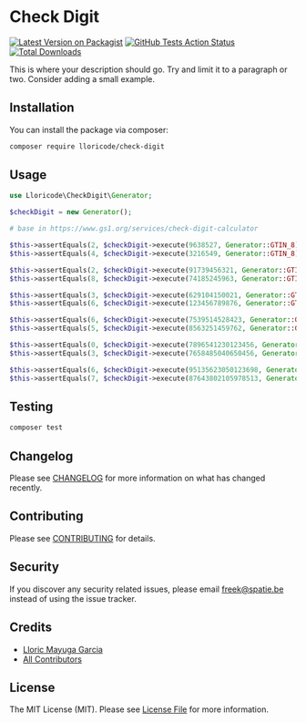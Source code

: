 # Check Digit

[![Latest Version on Packagist](https://img.shields.io/packagist/v/lloricode/check-digit.svg?style=flat-square)](https://packagist.org/packages/lloricode/check-digit)
[![GitHub Tests Action Status](https://img.shields.io/github/workflow/status/lloricode/check-digit/run-tests?label=tests)](https://github.com/lloricode/check-digit/actions?query=workflow%3Arun-tests+branch%3Amaster)
[![Total Downloads](https://img.shields.io/packagist/dt/lloricode/check-digit.svg?style=flat-square)](https://packagist.org/packages/lloricode/check-digit)


This is where your description should go. Try and limit it to a paragraph or two. Consider adding a small example.

## Installation

You can install the package via composer:

```bash
composer require lloricode/check-digit
```

## Usage

``` php
use Lloricode\CheckDigit\Generator;

$checkDigit = new Generator();

# base in https://www.gs1.org/services/check-digit-calculator

$this->assertEquals(2, $checkDigit->execute(9638527, Generator::GTIN_8));
$this->assertEquals(4, $checkDigit->execute(3216549, Generator::GTIN_8));

$this->assertEquals(2, $checkDigit->execute(91739456321, Generator::GTIN_12));
$this->assertEquals(8, $checkDigit->execute(74185245963, Generator::GTIN_12));

$this->assertEquals(3, $checkDigit->execute(629104150021, Generator::GTIN_13));
$this->assertEquals(6, $checkDigit->execute(123456789876, Generator::GTIN_13));

$this->assertEquals(6, $checkDigit->execute(7539514528423, Generator::GTIN_14));
$this->assertEquals(5, $checkDigit->execute(8563251459762, Generator::GTIN_14));

$this->assertEquals(0, $checkDigit->execute(7896541230123456, Generator::GSIN));
$this->assertEquals(3, $checkDigit->execute(7658485040650456, Generator::GSIN));

$this->assertEquals(6, $checkDigit->execute(95135623050123698, Generator::SSCC));
$this->assertEquals(7, $checkDigit->execute(87643802105978513, Generator::SSCC));
```

## Testing

``` bash
composer test
```

## Changelog

Please see [CHANGELOG](CHANGELOG.md) for more information on what has changed recently.

## Contributing

Please see [CONTRIBUTING](.github/CONTRIBUTING.md) for details.

## Security

If you discover any security related issues, please email freek@spatie.be instead of using the issue tracker.

## Credits

- [Lloric Mayuga Garcia](https://github.com/lloricode)
- [All Contributors](../../contributors)

## License

The MIT License (MIT). Please see [License File](LICENSE.md) for more information.
